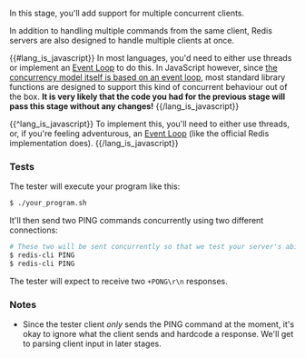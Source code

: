 In this stage, you'll add support for multiple concurrent clients.

In addition to handling multiple commands from the same client, Redis servers are also designed to handle multiple clients at once.

{{#lang_is_javascript}}
In most languages, you'd need to either use threads or implement an
[Event Loop](https://en.wikipedia.org/wiki/Event_loop) to do this. In JavaScript however, since [the concurrency
model itself is based on an event loop](https://developer.mozilla.org/en-US/docs/Web/JavaScript/EventLoop), most
standard library functions are designed to support this kind of concurrent behaviour out of the box. **It is very
likely that the code you had for the previous stage will pass this stage without any changes!**
{{/lang_is_javascript}}

{{^lang_is_javascript}}
To implement this, you'll need to either use threads, or, if you're feeling
adventurous, an [Event Loop](https://en.wikipedia.org/wiki/Event_loop) (like
the official Redis implementation does).
{{/lang_is_javascript}}

### Tests

The tester will execute your program like this:

```bash
$ ./your_program.sh
```

It'll then send two PING commands concurrently using two different connections:

```bash
# These two will be sent concurrently so that we test your server's ability to handle concurrent clients.
$ redis-cli PING
$ redis-cli PING
```

The tester will expect to receive two `+PONG\r\n` responses.

### Notes

- Since the tester client _only_ sends the PING command at the moment, it's okay to
  ignore what the client sends and hardcode a response. We'll get to parsing
  client input in later stages.